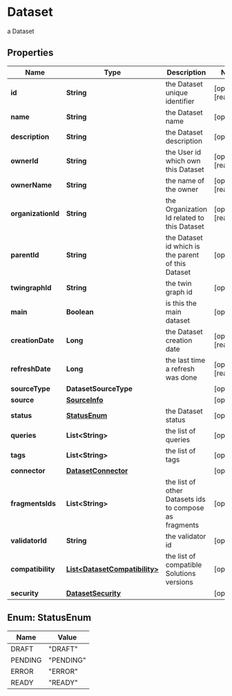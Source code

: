

# Dataset

a Dataset

## Properties

Name | Type | Description | Notes
------------ | ------------- | ------------- | -------------
**id** | **String** | the Dataset unique identifier |  [optional] [readonly]
**name** | **String** | the Dataset name |  [optional]
**description** | **String** | the Dataset description |  [optional]
**ownerId** | **String** | the User id which own this Dataset |  [optional] [readonly]
**ownerName** | **String** | the name of the owner |  [optional] [readonly]
**organizationId** | **String** | the Organization Id related to this Dataset |  [optional] [readonly]
**parentId** | **String** | the Dataset id which is the parent of this Dataset |  [optional]
**twingraphId** | **String** | the twin graph id |  [optional]
**main** | **Boolean** | is this the main dataset |  [optional]
**creationDate** | **Long** | the Dataset creation date |  [optional] [readonly]
**refreshDate** | **Long** | the last time a refresh was done |  [optional] [readonly]
**sourceType** | **DatasetSourceType** |  |  [optional]
**source** | [**SourceInfo**](SourceInfo.md) |  |  [optional]
**status** | [**StatusEnum**](#StatusEnum) | the Dataset status |  [optional]
**queries** | **List&lt;String&gt;** | the list of queries |  [optional]
**tags** | **List&lt;String&gt;** | the list of tags |  [optional]
**connector** | [**DatasetConnector**](DatasetConnector.md) |  |  [optional]
**fragmentsIds** | **List&lt;String&gt;** | the list of other Datasets ids to compose as fragments |  [optional]
**validatorId** | **String** | the validator id |  [optional]
**compatibility** | [**List&lt;DatasetCompatibility&gt;**](DatasetCompatibility.md) | the list of compatible Solutions versions |  [optional]
**security** | [**DatasetSecurity**](DatasetSecurity.md) |  |  [optional]



## Enum: StatusEnum

Name | Value
---- | -----
DRAFT | &quot;DRAFT&quot;
PENDING | &quot;PENDING&quot;
ERROR | &quot;ERROR&quot;
READY | &quot;READY&quot;



